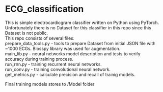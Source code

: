 # ECG_classification

This is simple electrocardiogram classifier written on Python using PyTorch.
Unfortunately there is no Dataset for this classifier in this repo since this Dataset is not public.  
This repo consists of several files:  
	prepare_data_tools.py - tools to prepare Dataset from initial JSON file with ~1000 ECGs. Biosspy library was used for augmentation.  
	main_lib.py - neural networks model description and tests to verify accuracy during training process.  
	run_rnn.py - training recurrent neural networks.  
	run_conv.py - training convolutional neural network.  
	get_metrics.py - calculate precision and recall of trainig models.  
  	
Final training models stores to /Model folder
